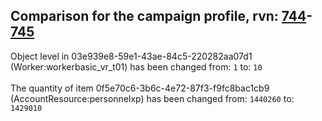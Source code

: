 ## Comparison for the campaign profile, rvn: [744](https://github.com/PRO100KatYT/FortniteProfileRevisions/tree/main/profiles/campaign/744%20campaign.json)-[745](https://github.com/PRO100KatYT/FortniteProfileRevisions/tree/main/profiles/campaign/745%20campaign.json)

Object level in 03e939e8-59e1-43ae-84c5-220282aa07d1 (Worker:workerbasic_vr_t01) has been changed from: `1` to: `10`
<br><br>
The quantity of item 0f5e70c6-3b6c-4e72-87f3-f9fc8bac1cb9 (AccountResource:personnelxp) has been changed from: `1440260` to: `1429010`
<br><br>
